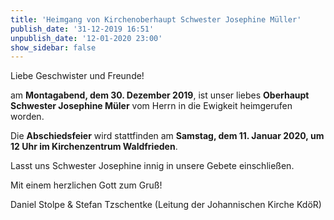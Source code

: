 ```yaml
---
title: 'Heimgang von Kirchenoberhaupt Schwester Josephine Müller'
publish_date: '31-12-2019 16:51'
unpublish_date: '12-01-2020 23:00'
show_sidebar: false
---
```


Liebe Geschwister und Freunde!


am **Montagabend, dem 30. Dezember 2019**, ist unser liebes **Oberhaupt Schwester Josephine Müler** vom Herrn in die Ewigkeit heimgerufen worden.

Die **Abschiedsfeier** wird stattfinden am **Samstag, dem 11. Januar 2020, um 12 Uhr im Kirchenzentrum Waldfrieden**.

Lasst uns Schwester Josephine innig in unsere Gebete einschließen.


Mit einem herzlichen Gott zum Gruß!

Daniel Stolpe & Stefan Tzschentke (Leitung der Johannischen Kirche KdöR)